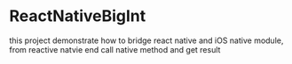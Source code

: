 # ReactNativeBigInt

this project demonstrate how to bridge react native and iOS native module, from reactive natvie end call native method and get result
